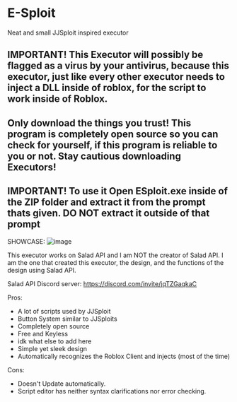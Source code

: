 # E-Sploit
Neat and small JJSploit inspired executor

## IMPORTANT! This Executor will possibly be flagged as a virus by your antivirus, because this executor, just like every other executor needs to inject a DLL inside of roblox, for the script to work inside of Roblox.
## Only download the things you trust! This program is completely open source so you can check for yourself, if this program is reliable to you or not. Stay cautious downloading Executors!

## IMPORTANT! To use it Open ESploit.exe inside of the ZIP folder and extract it from the prompt thats given. DO NOT extract it outside of that prompt

SHOWCASE:
![image](https://github.com/user-attachments/assets/8c86ce05-773c-4549-af8b-4ddea53b527c)

This executor works on Salad API and I am NOT the creator of Salad API. I am the one that created this executor, the design, and the functions of the design using Salad API.

Salad API Discord server: https://discord.com/invite/jqTZGaqkaC

Pros:

- A lot of scripts used by JJSploit
- Button System similar to JJSploits
- Completely open source
- Free and Keyless
- idk what else to add here
- Simple yet sleek design
- Automatically recognizes the Roblox Client and injects (most of the time)

Cons:
- Doesn't Update automatically.
- Script editor has neither syntax clarifications nor error checking.
